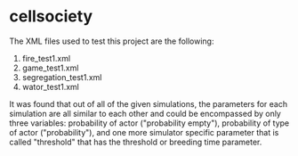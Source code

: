 # cellsociety 

The XML files used to test this project are the following: 
1. fire_test1.xml
2. game_test1.xml
3. segregation_test1.xml
4. wator_test1.xml

It was found that out of all of the given simulations, the parameters for each simulation are all similar to each other and could be 
encompassed by only three variables: probability of actor ("probability empty"), probability of type of actor ("probability"), 
and one more simulator specific parameter that is called "threshold" that has the threshold or breeding time parameter.